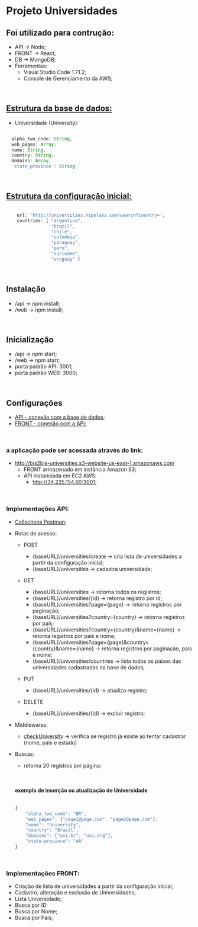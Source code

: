 # Projeto Universidades

## Foi utilizado para contrução:
- API -> Node;
- FRONT -> React;
- DB -> MongoDB;
- Ferramentas:
    - Visual Studio Code 1.71.2;
    - Console de Gerenciamento da AWS;

&nbsp;

## [Estrutura da base de dados:](https://github.com/rtof83/bis2bis-universities/blob/main/api/models/University.js)
- Universidade (University):

```javascript

  alpha_two_code: String,
  web_pages: Array,
  name: String,
  country: String,
  domains: Array,
  'state-province': String

```

&nbsp;

## [Estrutura da configuração inicial:](https://github.com/rtof83/bis2bis-universities/blob/main/api/models/Create.js)

```javascript

    url: 'http://universities.hipolabs.com/search?country=',
    countries: [ "argentina",
                 "brazil",
                 "chile",
                 "colombia",
                 "paraguay",
                 "peru",
                 "suriname",
                 "uruguay" ]
```

&nbsp;

## Instalação
- /api -> npm install;
- /web -> npm install;

&nbsp;

## Inicialização
- /api -> npm start;
- /web -> npm start;
- porta padrão API: 3001;
- porta padrão WEB: 3000;

&nbsp;

## Configurações
- [API - conexão com a base de dados](https://github.com/rtof83/bis2bis-universities/blob/main/api/database/conn.js);
- [FRONT - conexão com a API](https://github.com/rtof83/bis2bis-universities/blob/main/web/src/api.js);

&nbsp;

### a aplicação pode ser acessada através do link:
- http://bis2bis-universities.s3-website-us-east-1.amazonaws.com
    - FRONT armazenado em instância Amazon S3;
    - API instanciada em EC2 AWS:
        - http://34.235.154.60:3001;

&nbsp;

### Implementações API:
- [Collections Postman](https://github.com/rtof83/bis2bis-universities/blob/main/samples/universities.postman_collection.json);

- Rotas de acesso:
    - POST
        - {baseURL}/universities/create -> cria lista de universidades a partir da configuração inicial;
        - {baseURL}/universities -> cadastra universidade;

    - GET
        - {baseURL}/universities -> retorna todos os registros;
        - {baseURL}/universities/{id} -> retorna registro por id;
        - {baseURL}/universities?page={page} -> retorna registros por paginação;
        - {baseURL}/universities?country={country} -> retorna registros por país;
        - {baseURL}/universities?country={country}&name={name} -> retorna registros por país e nome;
        - {baseURL}/universities?page={page}&country={country}&name={name} -> retorna registros por paginação, país e nome;
        - {baseURL}/universities/countries -> lista todos os países das universidades cadastradas na base de dados;

    - PUT
        - {baseURL}/universities/{id} -> atualiza registro;

    - DELETE
        - {baseURL}/universities/{id} -> excluir registro;

- Middlewares:
    - [checkUniversity](https://github.com/rtof83/bis2bis-universities/blob/main/api/middlewares/checkUniversity.js) -> verifica se registro já existe ao tentar cadastrar (nome, país e estado)

- Buscas:
    - retorna 20 registros por página;

    &nbsp;

    #### exemplo de inserção ou atualização de Universidade

    ```javascript

    {
        "alpha_two_code": "BR",
        "web_pages": ["page1@page.com", "page2@page.com"],
        "name": "University",
        "country": "Brazil",
        "domains": ["uni.br", "uni.org"],
        "state-province": "AA"
    }
    ```

&nbsp;

### Implementações FRONT:
- Criação de lista de universidades a partir da configuração inicial;
- Cadastro, alteração e exclusão de Universidades;
- Lista Universidade;
- Busca por ID;
- Busca por Nome;
- Busca por País;
